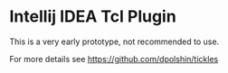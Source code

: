 # Intellij IDEA Tcl Plugin

This is a very early prototype, not recommended to use.

For more details see https://github.com/dpolshin/tickles